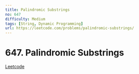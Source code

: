 ```yaml
---
title: Palindromic Substrings
no: 647
difficulty: Medium
tags: [String, Dynamic Programming]
url: https://leetcode.com/problems/palindromic-substrings/
---
```


# 647. Palindromic Substrings

[Leetcode](https://leetcode.com/problems/palindromic-substrings/)


